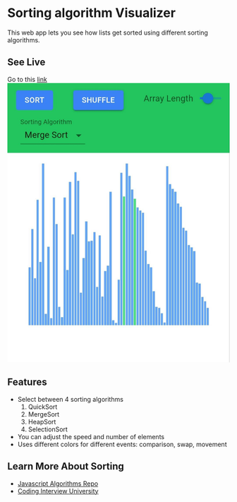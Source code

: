 # Sorting algorithm Visualizer

This web app lets you see how lists get sorted using different sorting algorithms.

## See Live

Go to this [link](https://sort-algorithms-visualizer.vercel.app/)
![my new Image](public/screenshot.jpg)

## Features

- Select between 4 sorting algorithms
  1. QuickSort
  2. MergeSort
  3. HeapSort
  4. SelectionSort
- You can adjust the speed and number of elements
- Uses different colors for different events: comparison, swap, movement

## Learn More About Sorting

- [Javascript Algorithms Repo](https://github.com/trekhleb/javascript-algorithms)
- [Coding Interview University](https://github.com/jwasham/coding-interview-university#sorting)
